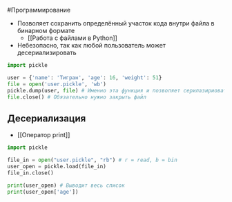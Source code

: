 #Программирование 
- Позволяет сохранить определённый участок кода внутри файла в бинарном формате 
	- [[Работа с файлами в Python]] 
- Небезопасно, так как любой пользователь может десериализировать
```python
import pickle

user = {'name': 'Тигран', 'age': 16, 'weight': 51}
file = open('user.pickle', 'wb')
pickle.dump(user, file) # Именно эта функция и позволяет серилазириовать 
file.close() # Обязательно нужно закрыть файл
```
## Десериализация 
- [[Оператор print]] 
```python
import pickle

file_in = open("user.pickle", "rb") # r = read, b = bin
user_open = pickle.load(file_in)
file_in.close()

print(user_open) # Выводит весь список
print(user_open['age'])
```
